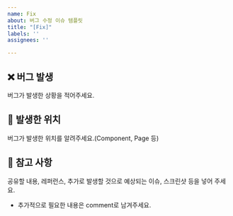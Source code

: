 ```yaml
---
name: Fix
about: 버그 수정 이슈 템플릿
title: "[Fix]"
labels: ''
assignees: ''

---
```


## ❌ 버그 발생
버그가 발생한 상황을 적어주세요.

## 🐞 발생한 위치
버그가 발생한 위치를 알려주세요.(Component, Page 등)

## 📖 참고 사항
공유할 내용, 레퍼런스, 추가로 발생할 것으로 예상되는 이슈, 스크린샷 등을 넣어 주세요.
- 추가적으로 필요한 내용은 comment로 남겨주세요.
